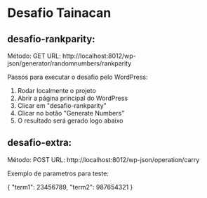 # Desafio Tainacan

## desafio-rankparity:

Método: GET
URL: http://localhost:8012/wp-json/generator/randomnumbers/rankparity

Passos para executar o desafio pelo WordPress:

1. Rodar localmente o projeto
2. Abrir a página principal do WordPress
3. Clicar em "desafio-rankparity"
4. Clicar no botão "Generate Numbers"
5. O resultado será gerado logo abaixo



## desafio-extra:
Método: POST
URL: http://localhost:8012/wp-json/operation/carry

Exemplo de parametros para teste:

{
"term1": 23456789,
"term2": 987654321
}
